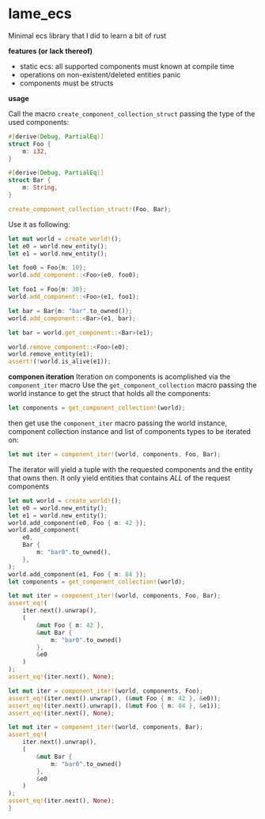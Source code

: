 # lame_ecs
Minimal ecs library that I did to learn a bit of rust

**features (or lack thereof)**
* static ecs: all supported components must known at compile time
* operations on non-existent/deleted entities panic
* components must be structs

**usage**

Call the macro `create_component_collection_struct` passing the type of the used components:
```rs
#[derive(Debug, PartialEq)]
struct Foo {
    m: i32,
}

#[derive(Debug, PartialEq)]
struct Bar {
    m: String,
}

create_component_collection_struct!(Foo, Bar);
```
Use it as following:
```rs
let mut world = create_world!();
let e0 = world.new_entity();
let e1 = world.new_entity();

let foo0 = Foo{m: 10};
world.add_component::<Foo>(e0, foo0);

let foo1 = Foo{m: 30};
world.add_component::<Foo>(e1, foo1);

let bar = Bar{m: "bar".to_owned()};
world.add_component::<Bar>(e1, bar);

let bar = world.get_component::<Bar>(e1);

world.remove_component::<Foo>(e0);
world.remove_entity(e1);
assert!(!world.is_alive(e1));
```

**componen iteration**
Iteration on components is acomplished via the `component_iter` macro
Use the `get_component_collection` macro passing the world instance to get the struct that holds all the components:

```rs
let components = get_component_collection!(world);
```
then get use the `component_iter` macro passing the world instance, component collection instance and list of components types to be iterated on:

```rs
let mut iter = component_iter!(world, components, Foo, Bar);
```

The iterator will yield a tuple with the requested components and the entity that owns then. It only yield entities that contains *ALL* of the request components



```rs
let mut world = create_world!();
let e0 = world.new_entity();
let e1 = world.new_entity();
world.add_component(e0, Foo { m: 42 });
world.add_component(
    e0,
    Bar {
        m: "bar0".to_owned(),
    },
);
world.add_component(e1, Foo { m: 84 });
let components = get_component_collection!(world);

let mut iter = component_iter!(world, components, Foo, Bar);
assert_eq!(
    iter.next().unwrap(),
    (
        &mut Foo { m: 42 },
        &mut Bar {
            m: "bar0".to_owned()
        },
        &e0
    )
);
assert_eq!(iter.next(), None);

let mut iter = component_iter!(world, components, Foo);
assert_eq!(iter.next().unwrap(), (&mut Foo { m: 42 }, &e0));
assert_eq!(iter.next().unwrap(), (&mut Foo { m: 84 }, &e1));
assert_eq!(iter.next(), None);

let mut iter = component_iter!(world, components, Bar);
assert_eq!(
    iter.next().unwrap(),
    (
        &mut Bar {
            m: "bar0".to_owned()
        },
        &e0
    )
);
assert_eq!(iter.next(), None);
}
```